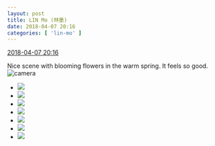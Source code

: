 ```yaml
---
layout: post
title: LIN Mo (林墨)
date: 2018-04-07 20:16
categories: [ 'lin-mo' ]
---
```


<div class="weibo-info">
  <a href="https://weibo.com/6108312042/Gb1fVt4Bf">2018-04-07 20:16</a>
</div>

Nice scene with blooming flowers in the warm spring. It feels so good. ![camera](https://img.t.sinajs.cn/t4/appstyle/expression/ext/normal/33/camera_org.gif)

<!-- more -->

<ul class="weibo-pic-list-3">
  <li class="weibo-pic">
    <a href="https://wx2.sinaimg.cn/mw690/006FnQZYly1fq4cun6j6mj31420qpwxl.jpg"><img src="https://wx2.sinaimg.cn/thumb150/006FnQZYly1fq4cun6j6mj31420qpwxl.jpg"/></a>
  </li>
  <li class="weibo-pic">
    <a href="https://wx3.sinaimg.cn/mw690/006FnQZYly1fq4cunwfqej31dc0wwhdt.jpg"><img src="https://wx3.sinaimg.cn/thumb150/006FnQZYly1fq4cunwfqej31dc0wwhdt.jpg"/></a>
  </li>
  <li class="weibo-pic">
    <a href="https://wx1.sinaimg.cn/mw690/006FnQZYly1fq4cuoji0fj31dc0ww7wh.jpg"><img src="https://wx1.sinaimg.cn/thumb150/006FnQZYly1fq4cuoji0fj31dc0ww7wh.jpg"/></a>
  </li>
  <li class="weibo-pic">
    <a href="https://wx2.sinaimg.cn/mw690/006FnQZYly1fq4cup7c14j31780sub29.jpg"><img src="https://wx2.sinaimg.cn/thumb150/006FnQZYly1fq4cup7c14j31780sub29.jpg"/></a>
  </li>
  <li class="weibo-pic">
    <a href="https://wx4.sinaimg.cn/mw690/006FnQZYly1fq4cupr9u6j31dc0wwhaa.jpg"><img src="https://wx4.sinaimg.cn/thumb150/006FnQZYly1fq4cupr9u6j31dc0wwhaa.jpg"/></a>
  </li>
  <li class="weibo-pic">
    <a href="https://wx3.sinaimg.cn/mw690/006FnQZYly1fq4cuqcvw5j31dc0ww4qp.jpg"><img src="https://wx3.sinaimg.cn/thumb150/006FnQZYly1fq4cuqcvw5j31dc0ww4qp.jpg"/></a>
  </li>
  <li class="weibo-pic">
    <a href="https://wx1.sinaimg.cn/mw690/006FnQZYly1fq4cut1f6gj31sg1sghdv.jpg"><img src="https://wx1.sinaimg.cn/thumb150/006FnQZYly1fq4cut1f6gj31sg1sghdv.jpg"/></a>
  </li>
</ul>
